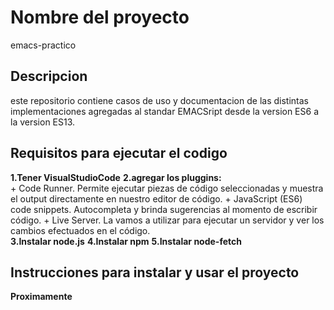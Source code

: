 # Nombre del proyecto 
emacs-practico

## Descripcion
este repositorio contiene casos de uso y documentacion de las distintas implementaciones agregadas al standar EMACSript desde la version ES6 a la version ES13.


## Requisitos para ejecutar el codigo
**1.Tener VisualStudioCode**
**2.agregar los pluggins:**  
    + Code Runner. Permite ejecutar piezas de código seleccionadas y muestra el output directamente en nuestro editor de código.
    + JavaScript (ES6) code snippets. Autocompleta y brinda sugerencias al momento de escribir código.
    + Live Server. La vamos a utilizar para ejecutar un servidor y ver los cambios efectuados en el código.    
**3.Instalar node.js**
**4.Instalar npm**
**5.Instalar node-fetch**

## Instrucciones para instalar y usar el proyecto
**Proximamente**
